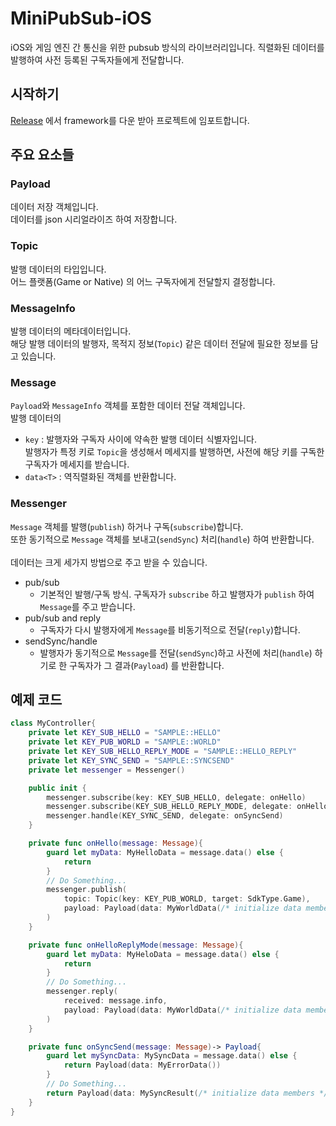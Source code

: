 # MiniPubSub-iOS
iOS와 게임 엔진 간 통신을 위한 pubsub 방식의 라이브러리입니다.
직렬화된 데이터를 발행하여 사전 등록된 구독자들에게 전달합니다.

## 시작하기
[Release](https://github.com/minisdk/MiniPubSub-iOS/releases) 에서 framework를 다운 받아 프로젝트에 임포트합니다.

## 주요 요소들

### Payload
데이터 저장 객체입니다.<br>
데이터를 json 시리얼라이즈 하여 저장합니다.

### Topic
발행 데이터의 타입입니다.<br>
어느 플랫폼(Game or Native) 의 어느 구독자에게 전달할지 결정합니다.

### MessageInfo
발행 데이터의 메타데이터입니다.<br>
해당 발행 데이터의 발행자, 목적지 정보(`Topic`) 같은 데이터 전달에 필요한 정보를 담고 있습니다.

### Message
`Payload`와 `MessageInfo` 객체를 포함한 데이터 전달 객체입니다.<br>
발행 데이터의 
- `key` : 발행자와 구독자 사이에 약속한 발행 데이터 식별자입니다.<br>
발행자가 특정 키로 `Topic`을 생성해서 메세지를 발행하면, 사전에 해당 키를 구독한 구독자가 메세지를 받습니다.
- `data<T>` : 역직렬화된 객체를 반환합니다.

### Messenger
`Message` 객체를 발행(`publish`) 하거나 구독(`subscribe`)합니다.<br>
또한 동기적으로 `Message` 객체를 보내고(`sendSync`) 처리(`handle`) 하여 반환합니다.<br><br>
데이터는 크게 세가지 방법으로 주고 받을 수 있습니다.
- pub/sub
  - 기본적인 발행/구독 방식. 구독자가 `subscribe` 하고 발행자가 `publish` 하여 `Message`를 주고 받습니다. 
- pub/sub and reply
  - 구독자가 다시 발행자에게 `Message`를 비동기적으로 전달(`reply`)합니다.
- sendSync/handle
  - 발행자가 동기적으로 `Message`를 전달(`sendSync`)하고 사전에 처리(`handle`) 하기로 한 구독자가 그 결과(`Payload`) 를 반환합니다.
 
## 예제 코드
```swift
class MyController{
    private let KEY_SUB_HELLO = "SAMPLE::HELLO"
    private let KEY_PUB_WORLD = "SAMPLE::WORLD"
    private let KEY_SUB_HELLO_REPLY_MODE = "SAMPLE::HELLO_REPLY"
    private let KEY_SYNC_SEND = "SAMPLE::SYNCSEND"
    private let messenger = Messenger()

    public init {
        messenger.subscribe(key: KEY_SUB_HELLO, delegate: onHello)
        messenger.subscribe(KEY_SUB_HELLO_REPLY_MODE, delegate: onHelloReplyMode)
        messenger.handle(KEY_SYNC_SEND, delegate: onSyncSend)
    }

    private func onHello(message: Message){
        guard let myData: MyHelloData = message.data() else {
            return
        }
        // Do Something...
        messenger.publish(
            topic: Topic(key: KEY_PUB_WORLD, target: SdkType.Game),
            payload: Payload(data: MyWorldData(/* initialize data members */))
        )
    }

    private func onHelloReplyMode(message: Message){
        guard let myData: MyHeloData = message.data() else {
            return
        }
        // Do Something...
        messenger.reply(
            received: message.info,
            payload: Payload(data: MyWorldData(/* initialize data members */))
        )
    }

    private func onSyncSend(message: Message)-> Payload{
        guard let mySyncData: MySyncData = message.data() else {
            return Payload(data: MyErrorData())
        }
        // Do Something...
        return Payload(data: MySyncResult(/* initialize data members */)
    }
}
```

